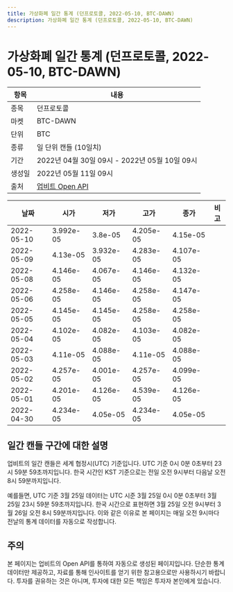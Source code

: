```yaml
---
title: 가상화폐 일간 통계 (던프로토콜, 2022-05-10, BTC-DAWN)
description: 가상화폐 일간 통계 (던프로토콜, 2022-05-10, BTC-DAWN)
---
```



가상화폐 일간 통계 (던프로토콜, 2022-05-10, BTC-DAWN)
===

|항목|내용|
|--|--|
|종목|던프로토콜|
|마켓|BTC-DAWN|
|단위|BTC|
|종류|일 단위 캔들 (10일치)|
|기간|2022년 04월 30일 09시 - 2022년 05월 10일 09시|
|생성일|2022년 05월 11일 09시|
|출처|[업비트 Open API](https://docs.upbit.com)|


|날짜|시가|저가|고가|종가|비고|
|--|--|--|--|--|--|
|2022-05-10|3.992e-05|3.8e-05|4.205e-05|4.15e-05|    |
|2022-05-09|4.13e-05|3.932e-05|4.283e-05|4.107e-05|    |
|2022-05-08|4.146e-05|4.067e-05|4.146e-05|4.132e-05|    |
|2022-05-06|4.258e-05|4.146e-05|4.258e-05|4.147e-05|    |
|2022-05-05|4.145e-05|4.145e-05|4.258e-05|4.258e-05|    |
|2022-05-04|4.102e-05|4.082e-05|4.103e-05|4.082e-05|    |
|2022-05-03|4.11e-05|4.088e-05|4.11e-05|4.088e-05|    |
|2022-05-02|4.257e-05|4.001e-05|4.257e-05|4.099e-05|    |
|2022-05-01|4.201e-05|4.126e-05|4.539e-05|4.126e-05|    |
|2022-04-30|4.234e-05|4.05e-05|4.234e-05|4.05e-05|    |


일간 캔들 구간에 대한 설명
---


업비트의 일간 캔들은 세계 협정시(UTC) 기준입니다. 
UTC 기준 0시 0분 0초부터 23시 59분 59초까지입니다. 
한국 시간인 KST 기준으로는 전일 오전 9시부터 다음날 오전 8시 59분까지입니다. 


예를들면, UTC 기준 3월 25일 데이터는 UTC 시준 3월 25일 0시 0분 0초부터 3월 25일 23시 59분 59초까지입니다. 
한국 시간으로 표현하면 3월 25일 오전 9시부터 3월 26일 오전 8시 59분까지입니다. 
이와 같은 이유로 본 페이지는 매일 오전 9시마다 전날의 통계 데이터를 자동으로 작성합니다. 


주의
---


본 페이지는 업비트의 Open API를 통하여 자동으로 생성된 페이지입니다. 
단순한 통계 데이터만 제공하고, 자료를 통해 인사이트를 얻기 위한 참고용으로만 사용하시기 바랍니다. 
투자를 권유하는 것은 아니며, 투자에 대한 모든 책임은 투자자 본인에게 있습니다. 
